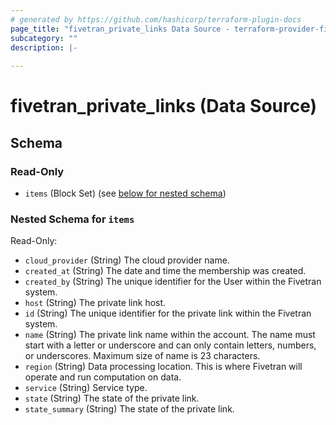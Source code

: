 ```yaml
---
# generated by https://github.com/hashicorp/terraform-plugin-docs
page_title: "fivetran_private_links Data Source - terraform-provider-fivetran"
subcategory: ""
description: |-
  
---
```


# fivetran_private_links (Data Source)





<!-- schema generated by tfplugindocs -->
## Schema

### Read-Only

- `items` (Block Set) (see [below for nested schema](#nestedblock--items))

<a id="nestedblock--items"></a>
### Nested Schema for `items`

Read-Only:

- `cloud_provider` (String) The cloud provider name.
- `created_at` (String) The date and time the membership was created.
- `created_by` (String) The unique identifier for the User within the Fivetran system.
- `host` (String) The private link host.
- `id` (String) The unique identifier for the private link within the Fivetran system.
- `name` (String) The private link name within the account. The name must start with a letter or underscore and can only contain letters, numbers, or underscores. Maximum size of name is 23 characters.
- `region` (String) Data processing location. This is where Fivetran will operate and run computation on data.
- `service` (String) Service type.
- `state` (String) The state of the private link.
- `state_summary` (String) The state of the private link.
